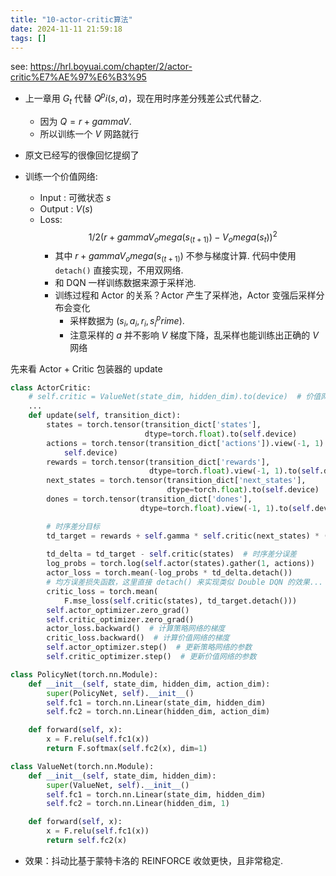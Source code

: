 ```yaml
---
title: "10-actor-critic算法"
date: 2024-11-11 21:59:18
tags: []
---
```

see: https://hrl.boyuai.com/chapter/2/actor-critic%E7%AE%97%E6%B3%95

- 上一章用 $G_t$ 代替 $Q^pi (s, a)$，现在用时序差分残差公式代替之.
    - 因为 $Q = r + gamma V$.
    - 所以训练一个 $V$ 网路就行

- 原文已经写的很像回忆提纲了
- 训练一个价值网络:
    - Input : 可微状态 $s$
    - Output : $V(s)$
    - Loss: $$1 / 2 (r + gamma V_omega (s_(t + 1)) - V_omega (s_t))^2$$
         - 其中 $r + gamma V_omega (s_(t + 1))$ 不参与梯度计算. 代码中使用 `detach()` 直接实现，不用双网络.
         - 和 DQN 一样训练数据来源于采样池.
         - 训练过程和 Actor 的关系？Actor 产生了采样池，Actor 变强后采样分布会变化
             - 采样数据为 $(s_i, a_i, r_i, s_i^prime)$.
             - 注意采样的 $a$ 并不影响 $V$ 梯度下降，乱采样也能训练出正确的 $V$ 网络

先来看 Actor + Critic 包装器的 update

```python
class ActorCritic:
    # self.critic = ValueNet(state_dim, hidden_dim).to(device)  # 价值网络
    ...
    def update(self, transition_dict):
        states = torch.tensor(transition_dict['states'],
                              dtype=torch.float).to(self.device)
        actions = torch.tensor(transition_dict['actions']).view(-1, 1).to(
            self.device)
        rewards = torch.tensor(transition_dict['rewards'],
                               dtype=torch.float).view(-1, 1).to(self.device)
        next_states = torch.tensor(transition_dict['next_states'],
                                   dtype=torch.float).to(self.device)
        dones = torch.tensor(transition_dict['dones'],
                             dtype=torch.float).view(-1, 1).to(self.device)

        # 时序差分目标
        td_target = rewards + self.gamma * self.critic(next_states) * (1 -
                                                                       dones)
        td_delta = td_target - self.critic(states)  # 时序差分误差
        log_probs = torch.log(self.actor(states).gather(1, actions))
        actor_loss = torch.mean(-log_probs * td_delta.detach())
        # 均方误差损失函数，这里直接 detach() 来实现类似 Double DQN 的效果... （不演了是吧）
        critic_loss = torch.mean(
            F.mse_loss(self.critic(states), td_target.detach()))
        self.actor_optimizer.zero_grad()
        self.critic_optimizer.zero_grad()
        actor_loss.backward()  # 计算策略网络的梯度
        critic_loss.backward()  # 计算价值网络的梯度
        self.actor_optimizer.step()  # 更新策略网络的参数
        self.critic_optimizer.step()  # 更新价值网络的参数

class PolicyNet(torch.nn.Module):
    def __init__(self, state_dim, hidden_dim, action_dim):
        super(PolicyNet, self).__init__()
        self.fc1 = torch.nn.Linear(state_dim, hidden_dim)
        self.fc2 = torch.nn.Linear(hidden_dim, action_dim)

    def forward(self, x):
        x = F.relu(self.fc1(x))
        return F.softmax(self.fc2(x), dim=1)

class ValueNet(torch.nn.Module):
    def __init__(self, state_dim, hidden_dim):
        super(ValueNet, self).__init__()
        self.fc1 = torch.nn.Linear(state_dim, hidden_dim)
        self.fc2 = torch.nn.Linear(hidden_dim, 1)

    def forward(self, x):
        x = F.relu(self.fc1(x))
        return self.fc2(x)
```

- 效果：抖动比基于蒙特卡洛的 REINFORCE 收敛更快，且非常稳定.
